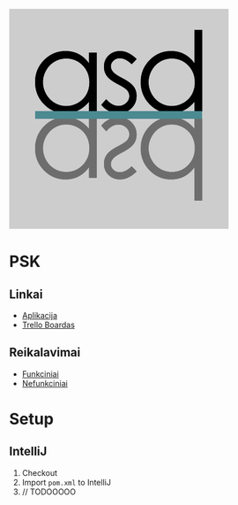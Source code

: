 ![awd](/docs/asdasd.png)

# PSK

## Linkai

- [Aplikacija](http://clubby-teamasdasd.rhcloud.com/)
- [Trello Boardas](https://trello.com/b/nIlxlaQh/psk)

## Reikalavimai

- [Funkciniai](/docs/SGP_uzduotis_2016.pdf)
- [Nefunkciniai](/docs/KokybiniaiReikalavimai.pdf)


# Setup

## IntelliJ

1. Checkout
2. Import `pom.xml` to IntelliJ
3. // TODOOOOO

